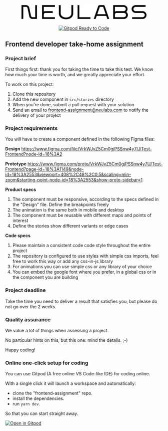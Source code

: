 <div align="center">
    <img src="./neulabs-logo-k%4010x.png" alt="frontend-assignment" width="400">
  <br><br>
  <a href="https://gitpod.io/from-referrer/">
    <img src="https://img.shields.io/badge/Gitpod-Ready--to--Code-blue?logo=gitpod" alt="Gitpod Ready to Code">
  </a>
</div>

## Frontend developer take-home assignment

### Project brief

First things first: thank you for taking the time to take this test.
We know how much your time is worth, and we greatly
appreciate your effort.

To work on this project:

1.  Clone this repository
2.  Add the new component in `src/stories` directory
3.  When you're done, submit a pull request with your solution
4.  Send an email to frontend-assignment@neulabs.com to notify the delivery of your project

### Project requirements

You will have to create a component defined in the following Figma files:

**Design**
https://www.figma.com/file/VrkWJvZ5Cm0gjPSSnw4y7U/Test-Frontend?node-id=16%3A2

**Prototype**
https://www.figma.com/proto/VrkWJvZ5Cm0gjPSSnw4y7U/Test-Frontend?page-id=18%3A1149&node-id=18%3A2553&viewport=408%2C48%2C0.5&scaling=min-zoom&starting-point-node-id=18%3A2553&show-proto-sidebar=1

**Product specs**

1. The component must be responsive, according to the specs defined in the "Design" file. Define the breakpoints freely
2. The animation is the same both in mobile and desktop
3. The component must be reusable with different maps and points of interest
4. Define the stories show different variants or edge cases

**Code specs**

1. Please maintain a consistent code code style throughout the entire project
2. The repository is configured to use styles with simple css imports, feel free to work this way or add any css-in-js library
3. For animations you can use simple css or any library of your choice
4. You can embed the google font where you prefer, in a global css or in the component you are building

### Project deadline

Take the time you need to deliver a result that satisfies you, but please do not go over the 2 weeks.

### Quality assurance

We value a lot of things when assessing a project.

No particular hints on this, but this one: mind the details. ;-)

Happy coding!

### Online one-click setup for coding

You can use Gitpod (A free online VS Code-like IDE) for coding online.

With a single click it will launch a workspace and automatically:

- clone the "frontend-assignment" repo.
- install the dependencies.
- run `yarn dev`.

So that you can start straight away.

[![Open in Gitpod](https://gitpod.io/button/open-in-gitpod.svg)](https://gitpod.io/from-referrer/)